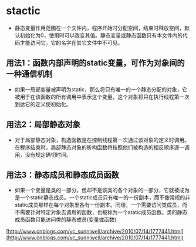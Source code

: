 # stactic
*  静态变量作用范围在一个文件内，程序开始时分配空间，结束时释放空间，默认初始化为0，使用时可以改变其值。静态变量或静态函数只有本文件内的代码才能访问它，它的名字在其它文件中不可见。
## 用法1：函数内部声明的static变量，可作为对象间的一种通信机制

* 如果一局部变量被声明为static，那么将只有唯一的一个静态分配的对象，它被用于在该函数的所有调用中表示这个变量。这个对象将只在执行线程第一次到达它的定义使初始化。
## 用法2：局部静态对象
* 对于局部静态对象，构造函数是在控制线程第一次通过该对象的定义时调用。在程序结束时，局部静态对象的析构函数将按照他们被构造的相反顺序逐一调用，没有规定确切时间。
## 用法3：静态成员和静态成员函数
* 如果一个变量是类的一部分，但却不是该类的各个对象的一部分，它就被成为是一个static静态成员。一个static成员只有唯一的一份副本，而不像常规的非static成员那样在每个对象里各有一份副本。同理，一个需要访问类成员，而不需要针对特定对象去调用的函数，也被称为一个static成员函数。类的静态成员函数只能访问类的静态成员(变量或函数)

[http://www.cnblogs.com/yc_sunniwell/archive/2010/07/14/1777441.html](http://www.cnblogs.com/yc_sunniwell/archive/2010/07/14/1777441.html)